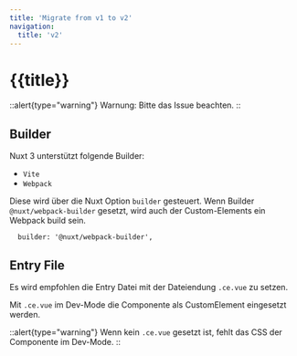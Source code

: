 ```yaml
---
title: 'Migrate from v1 to v2'
navigation: 
  title: 'v2'
---
```


# {{title}}

::alert{type="warning"}
Warnung: Bitte das Issue beachten.
::

## Builder

Nuxt 3 unterstützt folgende Builder:

- `Vite`
- `Webpack`

Diese wird über die Nuxt Option `builder` gesteuert.
Wenn Builder `@nuxt/webpack-builder` gesetzt, wird auch der Custom-Elements ein Webpack build sein.

```js[nuxt.config]
  builder: '@nuxt/webpack-builder',
```

## Entry File

Es wird empfohlen die Entry Datei mit der Dateiendung `.ce.vue` zu setzen.

Mit `.ce.vue` im Dev-Mode die Componente als CustomElement eingesetzt werden.

::alert{type="warning"}
Wenn kein `.ce.vue` gesetzt ist, fehlt das CSS der Componente im Dev-Mode.
::
